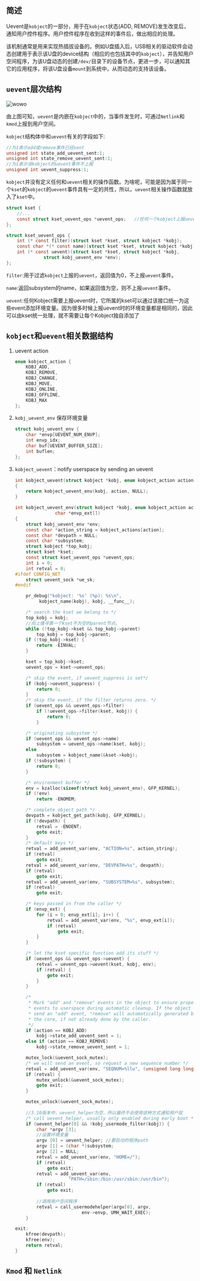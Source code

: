 ## 简述

Uevent是`kobject`的一部分，用于在`kobject`状态(ADD, REMOVE)发生改变后，通知用户控件程序。用户控件程序在收到这样的事件后，做出相应的处理。

该机制通常是用来实现热插拔设备的。例如U盘插入后，USB相关的驱动软件会动态创建用于表示该U盘的device结构（相应的也包括其中的`kobject`），并告知用户空间程序，为该U盘动态的创建`/dev/`目录下的设备节点，更进一步，可以通知其它的应用程序，将该U盘设备`mount`到系统中，从而动态的支持该设备。



## `uevent`层次结构

![wowo](images/430b8239af589fedfe6ecffbd26dcbae20140311063954.gif)

由上图可知，`uevent`是内嵌在`kobject`中的，当事件发生时，可通过`Netlink`和`kmod`上报到用户空间。

`kobject`结构体中和`uevent`有关的字段如下:

```c
//为1表示add或remove事件已经sent
unsigned int state_add_uevent_sent:1;	
unsigned int state_remove_uevent_sent:1;	
//为1表示该kobject的uevent事件不上报
unsigned int uevent_suppress:1;
```

`kobject`并没有定义任何和`uevent`相关的操作函数。为啥呢，可能是因为属于同一个`kset`的`kobject`的`uevent`事件具有一定的共性，所以，`uevent`相关操作函数就放入了`kset`中。

```c
struct kset {
	//...
	const struct kset_uevent_ops *uevent_ops;	//任何一个kobject上报uevent时，都要调用其所属kset的uevent操作函数集中的函数。
};
```

```c
struct kset_uevent_ops {
	int (* const filter)(struct kset *kset, struct kobject *kobj);
	const char *(* const name)(struct kset *kset, struct kobject *kobj);
	int (* const uevent)(struct kset *kset, struct kobject *kobj,
		      struct kobj_uevent_env *env);
};
```

`filter`:用于过滤`kobject`上报的`uevent`，返回值为0，不上报`uevent`事件。

`name`:返回subsystem的name，如果返回值为空，则不上报`uevent`事件。

`uevent`:任何Kobject需要上报uevent时，它所属的kset可以通过该接口统一为这些event添加环境变量。因为很多时候上报uevent时的环境变量都是相同的，因此可以由kset统一处理，就不需要让每个Kobject独自添加了





## `kobject`和`uevent`相关数据结构

1. uevent action

    ```c
    enum kobject_action {
    	KOBJ_ADD,
    	KOBJ_REMOVE,
    	KOBJ_CHANGE,
    	KOBJ_MOVE,
    	KOBJ_ONLINE,
    	KOBJ_OFFLINE,
    	KOBJ_MAX
    };
    ```

2.  `kobj_uevent_env` 保存环境变量

    ```c
    struct kobj_uevent_env {
    	char *envp[UEVENT_NUM_ENVP];
    	int envp_idx;
    	char buf[UEVENT_BUFFER_SIZE];
    	int buflen;
    };
    ```

3. `kobject_uevent`：notify userspace by sending an uevent

    ```c
    int kobject_uevent(struct kobject *kobj, enum kobject_action action)
    {
    	return kobject_uevent_env(kobj, action, NULL);
    }
    ```

    ```c
    int kobject_uevent_env(struct kobject *kobj, enum kobject_action action,
    		       char *envp_ext[])
    {
    	struct kobj_uevent_env *env;
    	const char *action_string = kobject_actions[action];
    	const char *devpath = NULL;
    	const char *subsystem;
    	struct kobject *top_kobj;
    	struct kset *kset;
    	const struct kset_uevent_ops *uevent_ops;
    	int i = 0;
    	int retval = 0;
    #ifdef CONFIG_NET
    	struct uevent_sock *ue_sk;
    #endif
    
    	pr_debug("kobject: '%s' (%p): %s\n",
    		 kobject_name(kobj), kobj, __func__);
    
    	/* search the kset we belong to */
    	top_kobj = kobj;
        //向上搜寻第一个kset不为空的parent节点。
    	while (!top_kobj->kset && top_kobj->parent)
    		top_kobj = top_kobj->parent;
    	if (!top_kobj->kset) {
    		return -EINVAL;
    	}
    
    	kset = top_kobj->kset;
    	uevent_ops = kset->uevent_ops;
    
    	/* skip the event, if uevent_suppress is set*/
    	if (kobj->uevent_suppress) {
    		return 0;
    	}
    	/* skip the event, if the filter returns zero. */
    	if (uevent_ops && uevent_ops->filter)
    		if (!uevent_ops->filter(kset, kobj)) {
    			return 0;
    		}
    
    	/* originating subsystem */
    	if (uevent_ops && uevent_ops->name)
    		subsystem = uevent_ops->name(kset, kobj);
    	else
    		subsystem = kobject_name(&kset->kobj);
    	if (!subsystem) {
    		return 0;
    	}
    
    	/* environment buffer */
    	env = kzalloc(sizeof(struct kobj_uevent_env), GFP_KERNEL);
    	if (!env)
    		return -ENOMEM;
    
    	/* complete object path */
    	devpath = kobject_get_path(kobj, GFP_KERNEL);
    	if (!devpath) {
    		retval = -ENOENT;
    		goto exit;
    	}
    	/* default keys */
    	retval = add_uevent_var(env, "ACTION=%s", action_string);
    	if (retval)
    		goto exit;
    	retval = add_uevent_var(env, "DEVPATH=%s", devpath);
    	if (retval)
    		goto exit;
    	retval = add_uevent_var(env, "SUBSYSTEM=%s", subsystem);
    	if (retval)
    		goto exit;
    
    	/* keys passed in from the caller */
    	if (envp_ext) {
    		for (i = 0; envp_ext[i]; i++) {
    			retval = add_uevent_var(env, "%s", envp_ext[i]);
    			if (retval)
    				goto exit;
    		}
    	}
    
    	/* let the kset specific function add its stuff */
    	if (uevent_ops && uevent_ops->uevent) {
    		retval = uevent_ops->uevent(kset, kobj, env);
    		if (retval) {
    			goto exit;
    		}
    	}
    
    	/*
    	 * Mark "add" and "remove" events in the object to ensure proper
    	 * events to userspace during automatic cleanup. If the object did
    	 * send an "add" event, "remove" will automatically generated by
    	 * the core, if not already done by the caller.
    	 */
    	if (action == KOBJ_ADD)
    		kobj->state_add_uevent_sent = 1;
    	else if (action == KOBJ_REMOVE)
    		kobj->state_remove_uevent_sent = 1;
    
    	mutex_lock(&uevent_sock_mutex);
    	/* we will send an event, so request a new sequence number */
    	retval = add_uevent_var(env, "SEQNUM=%llu", (unsigned long long)++uevent_seqnum);
    	if (retval) {
    		mutex_unlock(&uevent_sock_mutex);
    		goto exit;
    	}
    
    	mutex_unlock(&uevent_sock_mutex);
    	
        //3.10版本中，uevent_helper为空，所以最终不会使用该种方式通知用户层
    	/* call uevent_helper, usually only enabled during early boot */
    	if (uevent_helper[0] && !kobj_usermode_filter(kobj)) {
    		char *argv [3];
    		//设置环境变量
    		argv [0] = uevent_helper; //要启动的程序path
    		argv [1] = (char *)subsystem;
    		argv [2] = NULL;
    		retval = add_uevent_var(env, "HOME=/");
    		if (retval)
    			goto exit;
    		retval = add_uevent_var(env,
    					"PATH=/sbin:/bin:/usr/sbin:/usr/bin");
    		if (retval)
    			goto exit;
    	
            //调用用户空间程序
    		retval = call_usermodehelper(argv[0], argv,
    					     env->envp, UMH_WAIT_EXEC);
    	}
    
    exit:
    	kfree(devpath);
    	kfree(env);
    	return retval;
    }
    ```



## `Kmod` 和 `Netlink`

